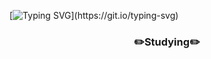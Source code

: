 
  [![Typing SVG](https://readme-typing-svg.demolab.com?font=Fira+Code&size=23&pause=1000&color=272727&background=FFFFFF&width=435&lines=Welcome+to+YeongShik's+github!)](https://git.io/typing-svg)


<h3 align="center"> ✏️Studying✏️ </h3>
<div align="center">
  
</div>
